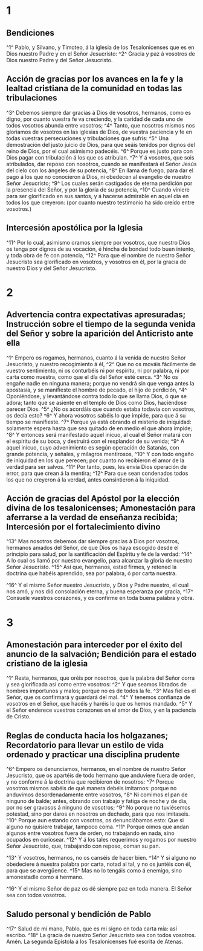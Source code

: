 # 1 
## Bendiciones
^1^ Pablo, y Silvano, y Timoteo, á la iglesia de los Tesalonicenses que es en Dios nuestro Padre y en el Señor Jesucristo: ^2^ Gracia y paz á vosotros de Dios nuestro Padre y del Señor Jesucristo.

## Acción de gracias por los avances en la fe y la lealtad cristiana de la comunidad en todas las tribulaciones
^3^ Debemos siempre dar gracias á Dios de vosotros, hermanos, como es digno, por cuanto vuestra fe va creciendo, y la caridad de cada uno de todos vosotros abunda entre vosotros; ^4^ Tanto, que nosotros mismos nos gloriamos de vosotros en las iglesias de Dios, de vuestra paciencia y fe en todas vuestras persecuciones y tribulaciones que sufrís: ^5^ Una demostración del justo juicio de Dios, para que seáis tenidos por dignos del reino de Dios, por el cual asimismo padecéis. ^6^ Porque es justo para con Dios pagar con tribulación á los que os atribulan. ^7^ Y á vosotros, que sois atribulados, dar reposo con nosotros, cuando se manifestará el Señor Jesús del cielo con los ángeles de su potencia, ^8^ En llama de fuego, para dar el pago á los que no conocieron á Dios, ni obedecen al evangelio de nuestro Señor Jesucristo; ^9^ Los cuales serán castigados de eterna perdición por la presencia del Señor, y por la gloria de su potencia, ^10^ Cuando viniere para ser glorificado en sus santos, y á hacerse admirable en aquel día en todos los que creyeron: (por cuanto nuestro testimonio ha sido creído entre vosotros.)

## Intercesión apostólica por la Iglesia
^11^ Por lo cual, asimismo oramos siempre por vosotros, que nuestro Dios os tenga por dignos de su vocación, é hincha de bondad todo buen intento, y toda obra de fe con potencia, ^12^ Para que el nombre de nuestro Señor Jesucristo sea glorificado en vosotros, y vosotros en él, por la gracia de nuestro Dios y del Señor Jesucristo. 

# 2 
## Advertencia contra expectativas apresuradas; Instrucción sobre el tiempo de la segunda venida del Señor y sobre la aparición del Anticristo ante ella
^1^ Empero os rogamos, hermanos, cuanto á la venida de nuestro Señor Jesucristo, y nuestro recogimiento á él, ^2^ Que no os mováis fácilmente de vuestro sentimiento, ni os conturbéis ni por espíritu, ni por palabra, ni por carta como nuestra, como que el día del Señor esté cerca. ^3^ No os engañe nadie en ninguna manera; porque no vendrá sin que venga antes la apostasía, y se manifieste el hombre de pecado, el hijo de perdición, ^4^ Oponiéndose, y levantándose contra todo lo que se llama Dios, ó que se adora; tanto que se asiente en el templo de Dios como Dios, haciéndose parecer Dios. ^5^ ¿No os acordáis que cuando estaba todavía con vosotros, os decía esto? ^6^ Y ahora vosotros sabéis lo que impide, para que á su tiempo se manifieste. ^7^ Porque ya está obrando el misterio de iniquidad: solamente espera hasta que sea quitado de en medio el que ahora impide; ^8^ Y entonces será manifestado aquel inicuo, al cual el Señor matará con el espíritu de su boca, y destruirá con el resplandor de su venida; ^9^ A aquel inicuo, cuyo advenimiento es según operación de Satanás, con grande potencia, y señales, y milagros mentirosos, ^10^ Y con todo engaño de iniquidad en los que perecen; por cuanto no recibieron el amor de la verdad para ser salvos. ^11^ Por tanto, pues, les envía Dios operación de error, para que crean á la mentira; ^12^ Para que sean condenados todos los que no creyeron á la verdad, antes consintieron á la iniquidad.

## Acción de gracias del Apóstol por la elección divina de los tesalonicenses; Amonestación para aferrarse a la verdad de enseñanza recibida; Intercesión por el fortalecimiento divino
^13^ Mas nosotros debemos dar siempre gracias á Dios por vosotros, hermanos amados del Señor, de que Dios os haya escogido desde el principio para salud, por la santificación del Espíritu y fe de la verdad: ^14^ A lo cual os llamó por nuestro evangelio, para alcanzar la gloria de nuestro Señor Jesucristo. ^15^ Así que, hermanos, estad firmes, y retened la doctrina que habéis aprendido, sea por palabra, ó por carta nuestra.

^16^ Y el mismo Señor nuestro Jesucristo, y Dios y Padre nuestro, el cual nos amó, y nos dió consolación eterna, y buena esperanza por gracia, ^17^ Consuele vuestros corazones, y os confirme en toda buena palabra y obra. 

# 3 
## Amonestación para interceder por el éxito del anuncio de la salvación; Bendición para el estado cristiano de la iglesia
^1^ Resta, hermanos, que oréis por nosotros, que la palabra del Señor corra y sea glorificada así como entre vosotros: ^2^ Y que seamos librados de hombres importunos y malos; porque no es de todos la fe. ^3^ Mas fiel es el Señor, que os confirmará y guardará del mal. ^4^ Y tenemos confianza de vosotros en el Señor, que hacéis y haréis lo que os hemos mandado. ^5^ Y el Señor enderece vuestros corazones en el amor de Dios, y en la paciencia de Cristo.

## Reglas de conducta hacia los holgazanes; Recordatorio para llevar un estilo de vida ordenado y practicar una disciplina prudente
^6^ Empero os denunciamos, hermanos, en el nombre de nuestro Señor Jesucristo, que os apartéis de todo hermano que anduviere fuera de orden, y no conforme á la doctrina que recibieron de nosotros: ^7^ Porque vosotros mismos sabéis de qué manera debéis imitarnos: porque no anduvimos desordenadamente entre vosotros, ^8^ Ni comimos el pan de ninguno de balde; antes, obrando con trabajo y fatiga de noche y de día, por no ser gravosos á ninguno de vosotros; ^9^ No porque no tuviésemos potestad, sino por daros en nosotros un dechado, para que nos imitaseis. ^10^ Porque aun estando con vosotros, os denunciábamos esto: Que si alguno no quisiere trabajar, tampoco coma. ^11^ Porque oímos que andan algunos entre vosotros fuera de orden, no trabajando en nada, sino ocupados en curiosear. ^12^ Y á los tales requerimos y rogamos por nuestro Señor Jesucristo, que, trabajando con reposo, coman su pan.

^13^ Y vosotros, hermanos, no os canséis de hacer bien. ^14^ Y si alguno no obedeciere á nuestra palabra por carta, notad al tal, y no os juntéis con él, para que se avergüence. ^15^ Mas no lo tengáis como á enemigo, sino amonestadle como á hermano.

^16^ Y el mismo Señor de paz os dé siempre paz en toda manera. El Señor sea con todos vosotros.

## Saludo personal y bendición de Pablo
^17^ Salud de mi mano, Pablo, que es mi signo en toda carta mía: así escribo. ^18^ La gracia de nuestro Señor Jesucristo sea con todos vosotros. Amén. La segunda Epístola á los Tesalonicenses fué escrita de Atenas. 